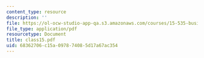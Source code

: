 ```yaml
---
content_type: resource
description: ''
file: https://ol-ocw-studio-app-qa.s3.amazonaws.com/courses/15-535-business-analysis-using-financial-statements-spring-2003/68362706c15a097874085d17a67ac354_class15.pdf
file_type: application/pdf
resourcetype: Document
title: class15.pdf
uid: 68362706-c15a-0978-7408-5d17a67ac354
---
```


